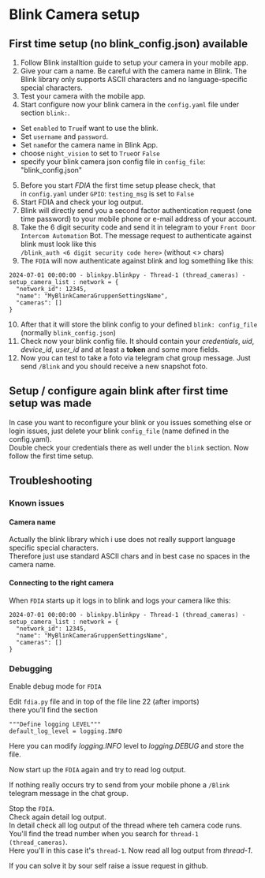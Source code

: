 # Blink Camera setup

## First time setup (no blink_config.json) available

1. Follow Blink installtion guide to setup your camera in your mobile app.
2. Give your cam a name. Be careful with the camera name in Blink. The Blink library only supports ASCII characters and no language-specific special characters.
3. Test your camera with the mobile app.
4. Start configure now your blink camera in the `config.yaml` file  under section `blink:`.  
- Set `enabled` to `True`if want to use the blink.
- Set `username` and `password`.
- Set `name`for the camera name in Blink App.
- choose `night_vision` to set to `True`or `False`
- specify your blink camera json config file in `config_file`: "blink_config.json"

5. Before you start *FDIA* the first time setup please check, that  
   in `config.yaml` under `GPIO`: `testing_msg` is set to `False`
6. Start FDIA and check your log output.
7. Blink will directly send you a second factor authentication request (one time password)
   to your mobile phone or e-mail address of your account.
8. Take the 6 digit security code and send it in telegram to your `Front Door Intercom Automation` Bot.
   The message request to authenticate against blink must look like this  
   `/blink_auth <6 digit security code here>`   (without <> chars)
9. The `FDIA` will now authenticate against blink and log something like this:
```
2024-07-01 00:00:00 - blinkpy.blinkpy - Thread-1 (thread_cameras) - setup_camera_list : network = {
  "network_id": 12345,
  "name": "MyBlinkCameraGruppenSettingsName",
  "cameras": []
}
```
10. After that it will store the blink config to your defined `blink: config_file` (normally `blink_config.json`)
11. Check now your blink config file. It should contain your *credentials*, *uid*, *device_id*, *user_id* 
    and at least a **token** and some more fields.
12. Now you can test to take a foto via telegram chat group message. Just send `/Blink` and you should receive a new snapshot foto.

## Setup / configure again blink after first time setup was made

In case you want to reconfigure your blink or you issues something else or login issues,
just delete your blink `config_file` (name defined in the config.yaml).  
Double check your credentials there as well under the `blink` section.
Now follow the first time setup.

## Troubleshooting

### Known issues

#### Camera name

Actually the blink library which i use does not really support language specific special characters.  
Therefore just use standard ASCII chars and in best case no spaces in the camera name.  

#### Connecting to the right camera

When `FDIA` starts up it logs in to blink and logs
your camera like this:
```
2024-07-01 00:00:00 - blinkpy.blinkpy - Thread-1 (thread_cameras) - setup_camera_list : network = {
  "network_id": 12345,
  "name": "MyBlinkCameraGruppenSettingsName",
  "cameras": []
}
```

### Debugging

Enable debug mode for `FDIA` 

Edit `fdia.py` file  and in top of the file line 22 (after imports)  
there you'll find the section
```
"""Define logging LEVEL"""
default_log_level = logging.INFO
```

Here you can modify *logging.INFO* level to *logging.DEBUG* and store the file.

Now start up the `FDIA` again and try to read log output.

If nothing really occurs try to send from your mobile phone a `/Blink` telegram message in the chat group.

Stop the `FDIA`.  
Check again detail log output.  
In detail check all log output of the thread where teh camera code runs.  
You'll find the tread number when you search for `thread-1 (thread_cameras)`.  
Here you'll in this case it's `thread-1`. Now read all log output from *thread-1*.

If you can solve it by sour self raise a issue request in github.  

